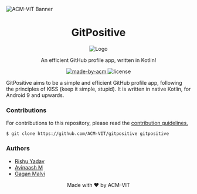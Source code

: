 ![ACM-VIT Banner](https://user-images.githubusercontent.com/52633729/135446856-ed1de284-c21a-4932-bd70-b4eae149c49c.png)
<h1 align = "center">GitPositive</h1>
<p align="center"><img src="https://user-images.githubusercontent.com/75159757/135953508-0303207b-4d13-4b83-a8b4-aa3ebb63e942.png" alt="Logo"></p>
<p align = "center">An efficient GitHub profile app, written in Kotlin!</p>
<p align = "center">
  <a href="https://acmvit.in/" target="_blank">
    <img alt="made-by-acm" src="https://img.shields.io/badge/MADE%20BY-ACM%20VIT-blue?style=for-the-badge" />
  </a>
  <img alt="license" src="https://img.shields.io/badge/License-MIT-green.svg?style=for-the-badge" />
</p>
<p>
GitPositive aims to be a simple and efficient GitHub profile app, following the principles of KISS (keep it simple, stupid). It is written in native Kotlin, for Android 9 and upwards.
</p>

### Contributions
For contributions to this repository, please read the [contribution guidelines.](CONTRIBUTING.md)

```
$ git clone https://github.com/ACM-VIT/gitpositive gitpositive
```

### Authors
- [Rishu Yadav](https://github.com/rishuyadav)
- [Avinaash M](https://github.com/Avinaash7)
- [Gagan Malvi](https://github.com/gaganmalvi)

<p align="center">Made with ❤️ by ACM-VIT</p>
